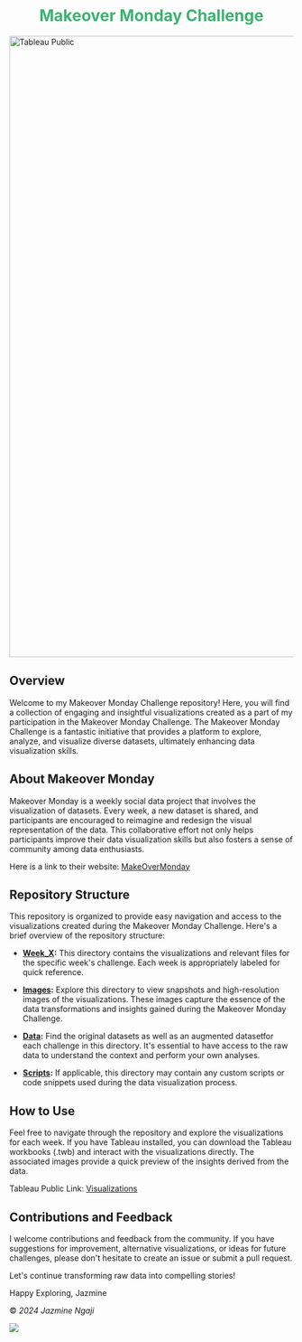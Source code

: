 <h1 align="center" style="color:MediumSeaGreen;"> <b> Makeover Monday Challenge </b></h1>

<img src="https://www.tableau.com/sites/default/files/2023-01/TableaPublicCE.png" alt="Tableau Public" width="1100" align="center">


## Overview

Welcome to my Makeover Monday Challenge repository! Here, you will find a collection of engaging and insightful visualizations created as a part of my participation in the Makeover Monday Challenge. The Makeover Monday Challenge is a fantastic initiative that provides a platform to explore, analyze, and visualize diverse datasets, ultimately enhancing data visualization skills.

## About Makeover Monday

Makeover Monday is a weekly social data project that involves the visualization of datasets. Every week, a new dataset is shared, and participants are encouraged to reimagine and redesign the visual representation of the data. This collaborative effort not only helps participants improve their data visualization skills but also fosters a sense of community among data enthusiasts.

Here is a link to their website: [MakeOverMonday](https://makeovermonday.co.uk/)

## Repository Structure

This repository is organized to provide easy navigation and access to the visualizations created during the Makeover Monday Challenge. Here's a brief overview of the repository structure:

- **[Week_X](Week_X):** This directory contains the visualizations and relevant files for the specific week's challenge. Each week is appropriately labeled for quick reference.

- **[Images](Images):** Explore this directory to view snapshots and high-resolution images of the visualizations. These images capture the essence of the data transformations and insights gained during the Makeover Monday Challenge.

- **[Data](Data):** Find the original datasets as well as an augmented datasetfor each challenge in this directory. It's essential to have access to the raw data to understand the context and perform your own analyses.

- **[Scripts](Scripts):** If applicable, this directory may contain any custom scripts or code snippets used during the data visualization process.

## How to Use

Feel free to navigate through the repository and explore the visualizations for each week. If you have Tableau installed, you can download the Tableau workbooks (.twb) and interact with the visualizations directly. The associated images provide a quick preview of the insights derived from the data.

Tableau Public Link: [Visualizations](https://public.tableau.com/app/profile/jazminengaji)

## Contributions and Feedback

I welcome contributions and feedback from the community. If you have suggestions for improvement, alternative visualizations, or ideas for future challenges, please don't hesitate to create an issue or submit a pull request.

Let's continue transforming raw data into compelling stories!


Happy Exploring,
Jazmine




© <i>2024 Jazmine Ngaji </i>

[![](https://visitcount.itsvg.in/api?id=JZMN&label=%20Views&color=1&icon=5&pretty=true)](https://visitcount.itsvg.in)